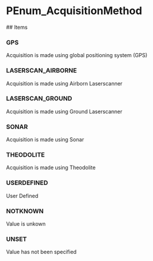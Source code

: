 # PEnum_AcquisitionMethod

<!-- end of definition -->## Items

### GPS
Acquisition is made using global positioning system (GPS)

### LASERSCAN_AIRBORNE
Acquisition is made using Airborn Laserscanner

### LASERSCAN_GROUND
Acquisition is made using Ground Laserscanner

### SONAR
Acquisition is made using Sonar

### THEODOLITE
Acquisition is made using Theodolite

### USERDEFINED
User Defined

### NOTKNOWN
Value is unkown

### UNSET
Value has not been specified
